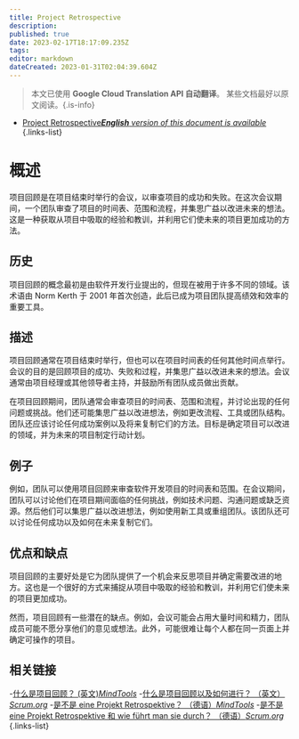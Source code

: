 ```yaml
---
title: Project Retrospective
description: 
published: true
date: 2023-02-17T18:17:09.235Z
tags: 
editor: markdown
dateCreated: 2023-01-31T02:04:39.604Z
---
```


> 本文已使用 **Google Cloud Translation API 自动翻译**。
某些文档最好以原文阅读。{.is-info}
- [Project Retrospective***English** version of this document is available*](/en/Knowledge-base/Dictionary/project-retrospective)
{.links-list}


# 概述
项目回顾是在项目结束时举行的会议，以审查项目的成功和失败。在这次会议期间，一个团队审查了项目的时间表、范围和流程，并集思广益以改进未来的想法。这是一种获取从项目中吸取的经验和教训，并利用它们使未来的项目更加成功的方法。

## 历史
项目回顾的概念最初是由软件开发行业提出的，但现在被用于许多不同的领域。该术语由 Norm Kerth 于 2001 年首次创造，此后已成为项目团队提高绩效和效率的重要工具。

## 描述
项目回顾通常在项目结束时举行，但也可以在项目时间表的任何其他时间点举行。会议的目的是回顾项目的成功、失败和过程，并集思广益以改进未来的想法。会议通常由项目经理或其他领导者主持，并鼓励所有团队成员做出贡献。

在项目回顾期间，团队通常会审查项目的时间表、范围和流程，并讨论出现的任何问题或挑战。他们还可能集思广益以改进想法，例如更改流程、工具或团队结构。团队还应该讨论任何成功案例以及将来复制它们的方法。目标是确定项目可以改进的领域，并为未来的项目制定行动计划。

## 例子
例如，团队可以使用项目回顾来审查软件开发项目的时间表和范围。在会议期间，团队可以讨论他们在项目期间面临的任何挑战，例如技术问题、沟通问题或缺乏资源。然后他们可以集思广益以改进想法，例如使用新工具或重组团队。该团队还可以讨论任何成功以及如何在未来复制它们。

## 优点和缺点
项目回顾的主要好处是它为团队提供了一个机会来反思项目并确定需要改进的地方。这也是一个很好的方式来捕捉从项目中吸取的经验和教训，并利用它们使未来的项目更加成功。

然而，项目回顾有一些潜在的缺点。例如，会议可能会占用大量时间和精力，团队成员可能不愿分享他们的意见或想法。此外，可能很难让每个人都在同一页面上并确定可操作的项目。

## 相关链接
-[什么是项目回顾？ (英文)*MindTools*](https://www.mindtools.com/pages/article/newPPM_03.htm)
-[什么是项目回顾以及如何进行？ （英文）*Scrum.org*](https://www.scrum.org/resources/what-is-project-retrospective-and-how-to-run-one)
-[是不是 eine Projekt Retrospektive？ （德语）*MindTools*](https://de.mindtools.com/pages/article/newPPM_03.htm)
-[是不是 eine Projekt Retrospektive 和 wie führt man sie durch？ （德语）*Scrum.org*](https://de.scrum.org/resources/was-ist-eine-projekt-retrospektive-und-wie-fuehrt-man-sie-durch)
{.links-list}